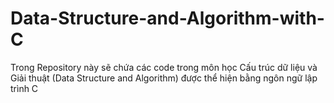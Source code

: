 # Data-Structure-and-Algorithm-with-C
Trong Repository này sẽ chứa các code trong môn học Cấu trúc dữ liệu và Giải thuật (Data Structure and Algorithm) được thể hiện bằng ngôn ngữ lập trình C
